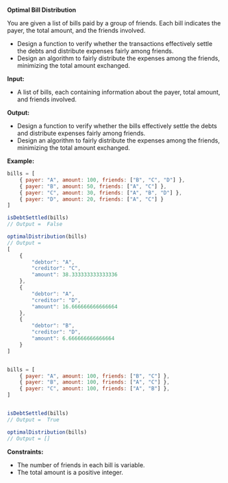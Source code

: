 **Optimal Bill Distribution**

You are given a list of bills paid by a group of friends. Each bill indicates the payer, the total amount, and the friends involved. 
- Design a function to verify whether the transactions effectively settle the debts and distribute expenses fairly among friends.
- Design an algorithm to fairly distribute the expenses among the friends, minimizing the total amount exchanged.

**Input:**
- A list of bills, each containing information about the payer, total amount, and friends involved.

**Output:**
- Design a function to verify whether the bills effectively settle the debts and distribute expenses fairly among friends.
- Design an algorithm to fairly distribute the expenses among the friends, minimizing the total amount exchanged.

**Example:**
```javascript
bills = [
    { payer: "A", amount: 100, friends: ["B", "C", "D"] },
    { payer: "B", amount: 50, friends: ["A", "C"] },
    { payer: "C", amount: 30, friends: ["A", "B", "D"] },
    { payer: "D", amount: 20, friends: ["A", "C"] }
]

isDebtSettled(bills)
// Output =  False

optimalDistribution(bills)
// Output = 
[
    {
        "debtor": "A",
        "creditor": "C",
        "amount": 38.333333333333336
    },
    {
        "debtor": "A",
        "creditor": "D",
        "amount": 16.666666666666664
    },
    {
        "debtor": "B",
        "creditor": "D",
        "amount": 6.666666666666664
    }
]


bills = [
    { payer: "A", amount: 100, friends: ["B", "C"] },
    { payer: "B", amount: 100, friends: ["A", "C"] },
    { payer: "C", amount: 100, friends: ["A", "B"] },
]


isDebtSettled(bills)
// Output =  True

optimalDistribution(bills)
// Output = []
```

**Constraints:**
- The number of friends in each bill is variable.
- The total amount is a positive integer.


